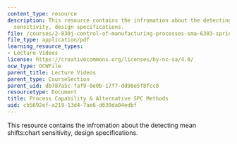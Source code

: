```yaml
---
content_type: resource
description: This resource contains the infromation about the detecting mean shifts:chart
  sensitivity, design specifications.
file: /courses/2-830j-control-of-manufacturing-processes-sma-6303-spring-2008/cb5692efa21913d47ae6d639da04edbf_lecture8.pdf
file_type: application/pdf
learning_resource_types:
- Lecture Videos
license: https://creativecommons.org/licenses/by-nc-sa/4.0/
ocw_type: OCWFile
parent_title: Lecture Videos
parent_type: CourseSection
parent_uid: db787a5c-faf9-0e0b-17f7-dd98e5f8fcc8
resourcetype: Document
title: Process Capability & Alternative SPC Methods
uid: cb5692ef-a219-13d4-7ae6-d639da04edbf
---
```

This resource contains the infromation about the detecting mean shifts:chart sensitivity, design specifications.